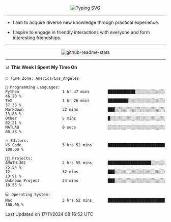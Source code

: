 <p align="center">
  <img src="https://readme-typing-svg.demolab.com?font=Fira+Code&weight=500&size=32&duration=2500&pause=1600&center=true&vCenter=true&random=false&width=1024&height=64&lines=Hi+there+%F0%9F%91%8B;I'm+delighted+you+could+make+it+here+%F0%9F%8E%89;I'm+Harry%2C+a+college+student+still+finding+my+way" alt="Typing SVG" />
</p>


---


- I aim to acquire diverse new knowledge through practical experience.

- I aspire to engage in friendly interactions with everyone and form interesting friendships.


---


<p align="center">
  <img src="https://github-readme-stats.vercel.app/api?username=Harry-Jing&show_icons=true" alt="github-readme-stats"/>
</p>


---

<!--START_SECTION:waka-->
📊 **This Week I Spent My Time On** 

```text
🕑︎ Time Zone: America/Los_Angeles

💬 Programming Languages: 
Python                   1 hr 47 mins        ████████████░░░░░░░░░░░░░   46.20 % 
TeX                      1 hr 26 mins        █████████░░░░░░░░░░░░░░░░   37.33 % 
Markdown                 32 mins             ███░░░░░░░░░░░░░░░░░░░░░░   13.88 % 
Other                    5 mins              █░░░░░░░░░░░░░░░░░░░░░░░░   02.21 % 
MATLAB                   0 secs              ░░░░░░░░░░░░░░░░░░░░░░░░░   00.33 % 

🔥 Editors: 
VS Code                  3 hrs 52 mins       █████████████████████████   100.00 % 

🐱‍💻 Projects: 
AMATH-301                2 hrs 55 mins       ███████████████████░░░░░░   75.54 % 
I2                       32 mins             ███░░░░░░░░░░░░░░░░░░░░░░   13.91 % 
Unknown Project          24 mins             ███░░░░░░░░░░░░░░░░░░░░░░   10.55 % 

💻 Operating System: 
Mac                      3 hrs 52 mins       █████████████████████████   100.00 % 
```


 Last Updated on 17/11/2024 08:16:52 UTC
<!--END_SECTION:waka-->
